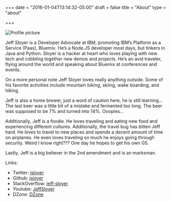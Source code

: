 +++
date = "2016-01-04T13:14:32-05:00"
draft = false
title = "About"
type = "about"

+++

![Profile picture](/images/profile-150x150.jpg)

Jeff Sloyer is a Developer Advocate at IBM, promoting IBM’s Platform as a Service (Paas), Bluemix. He’s a Node.JS developer most days, but tinkers in Java and Python. Sloyer is a hacker at heart who loves playing with new tech and cobbling together new demos and projects. He’s an avid traveler, flying around the world and speaking about Bluemix at conferences and events.

On a more personal note Jeff Sloyer loves really anything outside.  Some of his favorite activities include mountain biking, skiing, wake boarding, and hiking.

Jeff is also a home brewer, just a word of caution here, he is still learning…  The last beer was a little bit of a mistake and fermented too long.  The beer was supposed to be 7% and turned into 14%.  Ooopies…

Additionally, Jeff is a foodie.  He loves traveling and eating new food and experiencing different cultures.  Additionally, the travel bug has bitten Jeff hard.  He loves to travel to new places and spends a decent amount of time on airplanes.  He even loves traveling so much he enjoys going through security.  Weird I know right???  One day he hopes to get his own G5.

Lastly, Jeff is a big believer in the 2nd amendment and is an marksman.

Links:

- Twitter: [jsloyer](http://twitter.com/jsloyer)
- Github: [jsloyer](http://github.com/jsloyer)
- StackOverflow: [jeff-sloyer](http://stackoverflow.com/users/3817025/jeff-sloyer)
- Youtube: [JeffSloyer](http://youtube.com/c/JeffSloyer)
- DZone: [DZone](https://dzone.com/users/jsloyer)
